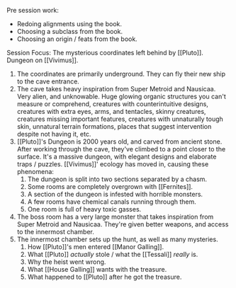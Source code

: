 Pre session work:
- Redoing alignments using the book.
- Choosing a subclass from the book.
- Choosing an origin / feats from the book.

Session Focus: The mysterious coordinates left behind by [[Pluto]]. Dungeon on [[Vivimus]]. 
1. The coordinates are primarily underground. They can fly their new ship to the cave entrance. 
2. The cave takes heavy inspiration from Super Metroid and Nausicaa. Very alien, and unknowable. Huge glowing organic structures you can't measure or comprehend, creatures with counterintuitive designs, creatures with extra eyes, arms, and tentacles, skinny creatures, creatures missing important features, creatures with unnaturally tough skin, unnatural terrain formations, places that suggest intervention despite not having it, etc. 
3. [[Pluto]]'s Dungeon is 2000 years old, and carved from ancient stone. After working through the cave, they've climbed to a point closer to the surface. It's a massive dungeon, with elegant designs and elaborate traps / puzzles. [[Vivimus]]' ecology has moved in, causing these phenomena:
	1. The dungeon is split into two sections separated by a chasm. 
	2. Some rooms are completely overgrown with [[Fernites]].
	3. A section of the dungeon is infested with horrible monsters.
	4. A few rooms have chemical canals running through them.
	5. One room is full of heavy toxic gasses. 
4. The boss room has a very large monster that takes inspiration from Super Metroid and Nausicaa. They're given better weapons, and access to the innermost chamber.
5. The innermost chamber sets up the hunt, as well as many mysteries. 
	1. How [[Pluto]]'s men entered [[Manor Galling]].
	2. What [[Pluto]] *actually* stole / what the [[Tessali]] *really* is. 
	3. Why the heist went wrong.
	4. What [[House Galling]] wants with the treasure.
	5. What happened to [[Pluto]] after he got the treasure. 

